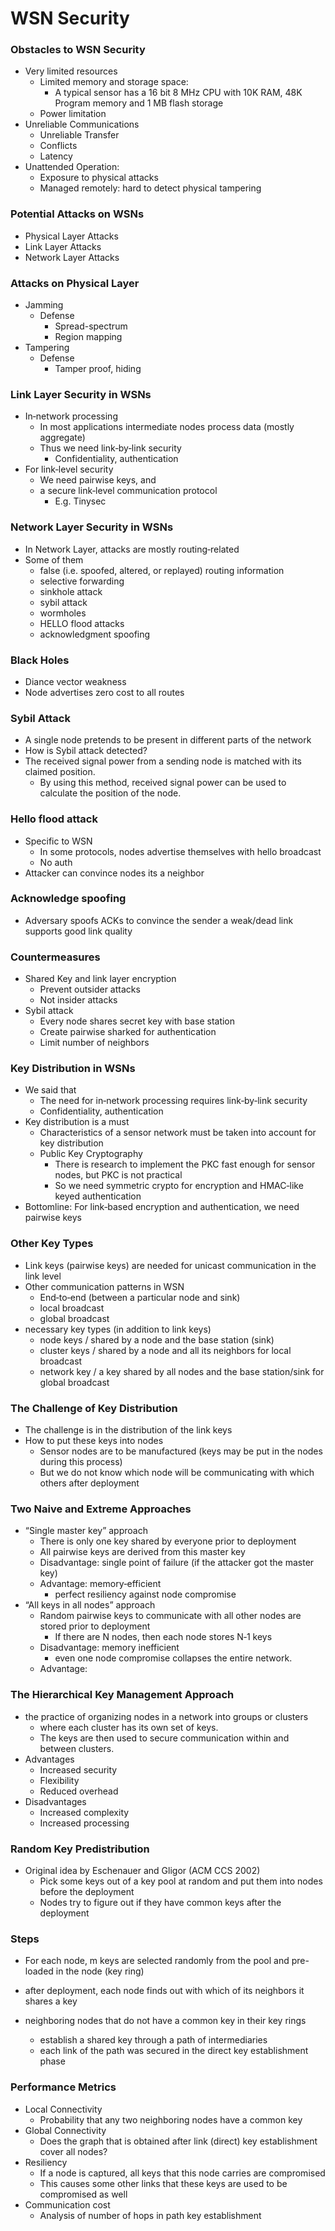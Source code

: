 
# WSN Security


### Obstacles to WSN Security
- Very limited resources
    - Limited memory and storage space: 
        - A typical sensor has a 16 bit 8 MHz CPU with 10K RAM, 48K Program memory and 1 MB flash storage
    - Power limitation
- Unreliable Communications
    - Unreliable Transfer
    - Conflicts
    - Latency
- Unattended Operation:
    - Exposure to physical attacks
    - Managed remotely: hard to detect physical tampering


### Potential Attacks on WSNs
- Physical Layer Attacks
- Link Layer Attacks
- Network Layer Attacks


### Attacks on Physical Layer
- Jamming
    - Defense
        - Spread-spectrum
        - Region mapping
- Tampering
    - Defense 
        - Tamper proof, hiding

### Link Layer Security in WSNs
- In‐network processing
    - In most applications intermediate nodes process data (mostly aggregate)
    - Thus we need link‐by‐link security
        - Confidentiality, authentication
- For link‐level security
    - We need pairwise keys, and
    - a secure link‐level communication protocol
        - E.g. Tinysec


### Network Layer Security in WSNs
- In Network Layer, attacks are mostly routing‐related
- Some of them
    - false (i.e. spoofed, altered, or replayed) routing information
    - selective forwarding
    - sinkhole attack
    - sybil attack
    - wormholes
    - HELLO flood attacks
    - acknowledgment spoofing


### Black Holes
- Diance vector weakness
- Node advertises zero cost to all routes


### Sybil Attack
- A single node pretends to be present in different parts of the network
- How is Sybil attack detected?
- The received signal power from a sending node is matched with its claimed position. 
    - By using this method, received signal power can be used to calculate the position of the node.


### Hello flood attack
- Specific to WSN
    - In some protocols, nodes advertise themselves with hello broadcast
    - No auth
- Attacker can convince nodes its a neighbor


### Acknowledge spoofing
- Adversary spoofs ACKs to convince the sender a weak/dead link supports good link quality 



### Countermeasures
- Shared Key and link layer encryption 
    - Prevent outsider attacks
    - Not insider attacks
- Sybil attack
    - Every node shares secret key with base station
    - Create pairwise sharked for authentication
    - Limit number of neighbors

### Key Distribution in WSNs
- We said that
    - The need for in‐network processing requires link‐by‐link security
    - Confidentiality, authentication
- Key distribution is a must
    - Characteristics of a sensor network must be taken into account for key distribution
    - Public Key Cryptography
        - There is research to implement the PKC fast enough for sensor nodes, but PKC is not practical
        - So we need symmetric crypto for encryption and HMAC‐like keyed authentication
- Bottomline: For link‐based encryption and authentication, we need pairwise keys



### Other Key Types
- Link keys (pairwise keys) are needed for unicast communication in the link level
- Other communication patterns in WSN
    - End‐to‐end (between a particular node and sink)
    - local broadcast
    - global broadcast
- necessary key types (in addition to link keys)
    - node keys / shared by a node and the base station (sink)
    - cluster keys / shared by a node and all its neighbors for local broadcast
    - network key / a key shared by all nodes and the base station/sink for global broadcast



### The Challenge of Key Distribution
- The challenge is in the distribution of the link keys
- How to put these keys into nodes
    - Sensor nodes are to be manufactured (keys may be put in the nodes during this process)
    - But we do not know which node will be communicating with which others after deployment


### Two Naive and Extreme Approaches
- “Single master key” approach
    - There is only one key shared by everyone prior to deployment
    - All pairwise keys are derived from this master key
    - Disadvantage: single point of failure (if the attacker got the master key)
    - Advantage: memory‐efficient
        - perfect resiliency against node compromise
- “All keys in all nodes” approach
    - Random pairwise keys to communicate with all other nodes are stored prior to deployment
        - If there are N nodes, then each node stores N‐1 keys
    - Disadvantage: memory inefficient
        - even one node compromise collapses the entire network.
    - Advantage:


### The Hierarchical Key Management Approach
- the practice of organizing nodes in a network into groups or clusters
    - where each cluster has its own set of keys. 
    - The keys are then used to secure communication within and between clusters.
- Advantages
    - Increased security
    - Flexibility
    - Reduced overhead
- Disadvantages
    - Increased complexity
    - Increased processing


### Random Key Predistribution
- Original idea by Eschenauer and Gligor (ACM CCS 2002)
    - Pick some keys out of a key pool at random and put them into nodes before the deployment
    - Nodes try to figure out if they have common keys after the deployment


### Steps
- For each node, m keys are selected randomly from the pool and pre-loaded in the node (key ring)
- after deployment, each node finds out with which of its neighbors it shares a key

-  neighboring nodes that do not have a common key in their key rings 
    - establish a shared key through a path of intermediaries
    - each link of the path was secured in the direct key establishment phase

### Performance Metrics
- Local Connectivity
    - Probability that any two neighboring nodes have a common key
- Global Connectivity
    - Does the graph that is obtained after link (direct) key establishment cover all nodes?
- Resiliency
    - If a node is captured, all keys that this node carries are compromised
    - This causes some other links that these keys are used to be compromised as well
- Communication cost
    - Analysis of number of hops in path key establishment


